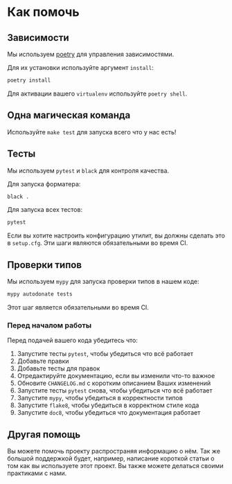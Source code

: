 # Как помочь


## Зависимости

Мы используем [poetry](https://github.com/python-poetry/poetry) для управления зависимостями.

Для их установки используйте аргумент `install`:

```bash
poetry install
```

Для активации вашего `virtualenv` используйте `poetry shell`.


## Одна магическая команда

Используйте `make test` для запуска всего что у нас есть!


## Тесты

Мы используем `pytest` и `black` для контроля качества.

Для запуска форматера:

```bash
black .
```

Для запуска всех тестов:

```bash
pytest
```

Если вы хотите настроить конфигурацию утилит, вы должны сделать это в `setup.cfg`.
Эти шаги являются обязательными во время CI.


## Проверки типов

Мы используем `mypy` для запуска проверки типов в нашем коде:

```bash
mypy autodonate tests
```

Этот шаг является обязательными во время CI.

### Перед началом работы

Перед подачей вашего кода убедитесь что:

1. Запустите тесты `pytest`, чтобы убедиться что всё работает
2. Добавьте правки
3. Добавьте тесты для правок
4. Отредактируйте документацию, если вы изменили что-то важное
5. Обновите `CHANGELOG.md` с коротким описанием Ваших изменений
6. Запустите тесты `pytest` снова, чтобы убедиться что всё работает
7. Запустите `mypy`, чтобы убедиться в корректности типов
8. Запустите `flake8`, чтобы убедиться в корректном стиле кода
9. Запустите `doc8`, чтобы убедиться что документация работает


## Другая помощь

Вы можете помочь проекту распространяя информацию о нём.
Так же большой поддержкой будет, например, написание
короткой статьи о том как вы используете этот проект.
Вы также можете делаться своими практиками с нами.
